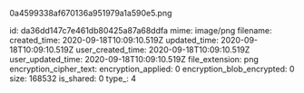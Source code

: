 0a4599338af670136a951979a1a590e5.png

id: da36dd147c7e461db80425a87a68ddfa
mime: image/png
filename: 
created_time: 2020-09-18T10:09:10.519Z
updated_time: 2020-09-18T10:09:10.519Z
user_created_time: 2020-09-18T10:09:10.519Z
user_updated_time: 2020-09-18T10:09:10.519Z
file_extension: png
encryption_cipher_text: 
encryption_applied: 0
encryption_blob_encrypted: 0
size: 168532
is_shared: 0
type_: 4